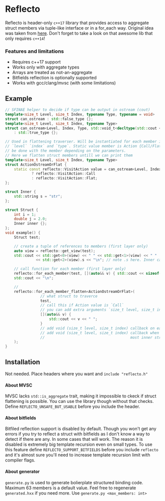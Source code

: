 # Reflecto
Reflecto is header-only `c++17` library that provides access to aggregate struct members via tuple-like interface or in a for_each way. 
Original idea was taken from [here](https://github.com/apolukhin/magic_get). Don't forget to take a look on that awesome lib that only requires `c++14`! 

### Features and limitations
  - Requires c++17 support
  - Works only with aggregate types
  - Arrays are treated as not-an-aggregate
  - Bitfields reflection is optionally supported
  - Works with gcc/clang/mvsc (with some limitations)

## Example
```c++
// SFINAE helper to decide if type can be output in ostream (cout)
template<size_t Level, size_t Index, typename Type, typename = void>
struct can_ostream : std::false_type {};
template<size_t Level, size_t Index, typename Type>
struct can_ostream<Level, Index, Type, std::void_t<decltype(std::cout << std::declval<Type>())>>
    : std::true_type {};

// Used in flattening traverser. Will be instantiated for each member in structure with its 
// `level` `index` and `type`. Static value member is Action {Call/Flat/Skip } that should
// be done with the member depending on the parameters.
// Here we flatten struct members untill we can print them
template<size_t Level, size_t Index, typename Type>
struct ActionOstreamOrFlat {
    static const reflecto::VisitAction value = can_ostream<Level, Index, Type>::value
            ? reflecto::VisitAction::Call
            : reflecto::VisitAction::Flat;
};

struct Inner {
    std::string s = "str";
};

struct Struct {
    int i = 1;
    double j = 2.0;
    Inner inner {};
};
void example() {
    Struct test;

    // create a tuple of references to members (first layer only)
    auto view = reflecto::get_view(test);
    std::cout << std::get<0>(view) << " " << std::get<1>(view) << " "
              << std::get<2>(view).s << "\n"; // note .s here. Inner cannot be put into `cout` directly

    // call function for each member (first layer only)
    reflecto::for_each_member(test, [](auto&& v) { std::cout << sizeof(v) << " ";});
    std::cout << "\n";

    //
    reflecto::for_each_member_flatten<ActionOstreamOrFlat>(
                // what struct to traverce
                test,
                // call this if Action value is `Call`
                // you can add extra arguments `size_t level, size_t index` before `auto&& v`
                [](auto&& v) {
                    std::cout << v << " ";
                }
                // add void (size_t level, size_t index) callback on each flattening action
                // add void (size_t level, size_t index) callback when we pop from inside of
                //                                       most inner struct
    );
}
```

## Installation
Not needed. Place headers where you want and `include "reflecto.h"`

#### About MVSC
MVSC lacks `std::is_aggregate` trait, making it impossible to ckeck if struct flattening is possible. You can use the library though without that checks. Define `REFLECTO_UNSAFE_BUT_USABLE` before you include the header.

#### About bitfields
Bitfiled reflection support is disabled by default. Though you won't get any errors if you try to reflect a struct with bitfields as I don't know a way to detect if there are any. In some cases that will work. The reason it is disabled is extremely big template recursion even on small types.
To use this feature define `REFLECTO_SUPPORT_BITFIELDS` before you include `reflecto` and it's almost sure you'll need to increase template recursion limit with compiler flags.

#### About generator
`generate.py` is used to generate bolierplate structured binding code. Maximum 63 members is a default value. Feel free to regenerate `generated.hxx` if you need more. Use `generate.py <max_members: int>`

